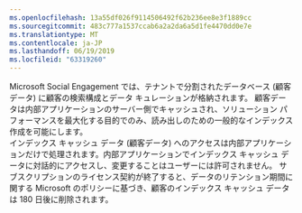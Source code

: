 ```yaml
---
ms.openlocfilehash: 13a55df026f9114506492f62b236ee8e3f1889cc
ms.sourcegitcommit: 483c777a1537ccab6a2a2da6a5d1fe4470dd0e7e
ms.translationtype: MT
ms.contentlocale: ja-JP
ms.lasthandoff: 06/19/2019
ms.locfileid: "63319260"
---
```

Microsoft Social Engagement では、テナントで分割されたデータベース (顧客データ) に顧客の検索構成とデータ キュレーションが格納されます。 顧客データは内部アプリケーションのサーバー側でキャッシュされ、ソリューション パフォーマンスを最大化する目的でのみ、読み出しのための一般的なインデックス作成を可能にします。   
 インデックス キャッシュ データ (顧客データ) へのアクセスは内部アプリケーションだけで処理されます。内部アプリケーションでインデックス キャッシュ データに対話的にアクセスし、変更することはユーザーには許可されません。 サブスクリプションのライセンス契約が終了すると、データのリテンション期間に関する Microsoft のポリシーに基づき、顧客のインデックス キャッシュ データは 180 日後に削除されます。